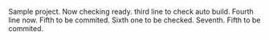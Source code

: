 Sample project.
Now checking ready.
third line to check auto build.
Fourth line now.
Fifth to be commited.
Sixth one to be checked.
Seventh.
Fifth to be commited.
